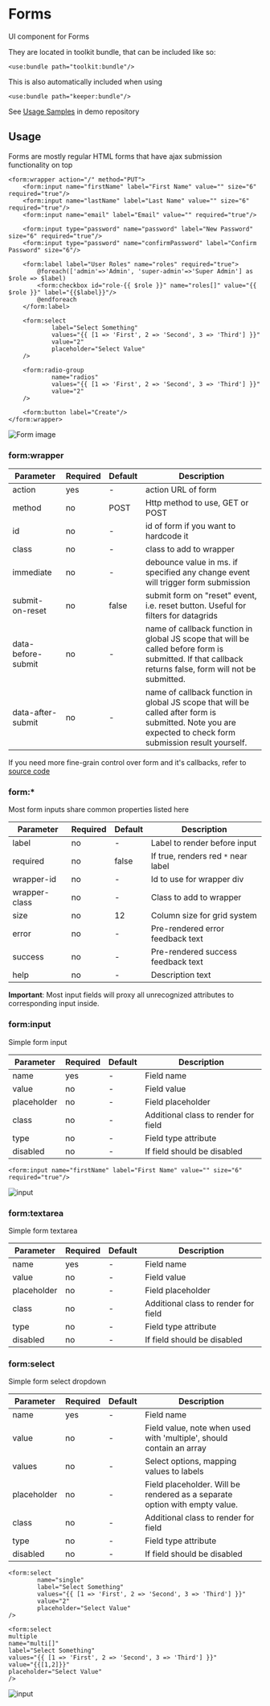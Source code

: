 # Forms

UI component for Forms

They are located in toolkit bundle, that can be included like so:

```xhtml
<use:bundle path="toolkit:bundle"/>
```

This is also automatically included when using

```xhtml
<use:bundle path="keeper:bundle"/>
```

See [Usage Samples](https://github.com/spiral/app-keeper/blob/master/app/views/keeper/showcase/forms.dark.php) in demo
repository

## Usage

Forms are mostly regular HTML forms that have ajax submission functionality on top

```xhtml
<form:wrapper action="/" method="PUT">
    <form:input name="firstName" label="First Name" value="" size="6" required="true"/>
    <form:input name="lastName" label="Last Name" value="" size="6" required="true"/>
    <form:input name="email" label="Email" value="" required="true"/>

    <form:input type="password" name="password" label="New Password" size="6" required="true"/>
    <form:input type="password" name="confirmPassword" label="Confirm Password" size="6"/>

    <form:label label="User Roles" name="roles" required="true">
        @foreach(['admin'=>'Admin', 'super-admin'=>'Super Admin'] as $role => $label)
        <form:checkbox id="role-{{ $role }}" name="roles[]" value="{{ $role }}" label="{{$label}}"/>
        @endforeach
    </form:label>

    <form:select
            label="Select Something"
            values="{{ [1 => 'First', 2 => 'Second', 3 => 'Third'] }}"
            value="2"
            placeholder="Select Value"
    />

    <form:radio-group
            name="radios"
            values="{{ [1 => 'First', 2 => 'Second', 3 => 'Third'] }}"
            value="2"
    />

    <form:button label="Create"/>
</form:wrapper>
```

![Form image](https://user-images.githubusercontent.com/16134699/103222722-b85b0800-4935-11eb-9cb1-45a8c44f1834.png)

### form:wrapper

| Parameter          | Required | Default | Description                                                                                                                                               |
|--------------------|----------|---------|-----------------------------------------------------------------------------------------------------------------------------------------------------------|
| action             | yes      | -       | action URL of form                                                                                                                                        |
| method             | no       | POST    | Http method to use, GET or POST                                                                                                                           |
| id                 | no       | -       | id of form if you want to hardcode it                                                                                                                     |
| class              | no       | -       | class to add to wrapper                                                                                                                                   |
| immediate          | no       | -       | debounce value in ms. if specified any change event will trigger form submission                                                                          |
| submit-on-reset    | no       | false   | submit form on "reset" event, i.e. reset button. Useful for filters for datagrids                                                                         |
| data-before-submit | no       | -       | name of callback function in global JS scope that will be called before form is submitted. If that callback returns false, form will not be submitted.    |
| data-after-submit  | no       | -       | name of callback function in global JS scope that will be called after form is submitted. Note you are expected to check form submission result yourself. |

If you need more fine-grain control over form and it's callbacks, refer
to [source code](https://github.com/spiral/toolkit/blob/master/packages/form/src/Form.ts)

### form:*

Most form inputs share common properties listed here

| Parameter     | Required | Default | Description                         |
|---------------|----------|---------|-------------------------------------|
| label         | no       | -       | Label to render before input        |
| required      | no       | false   | If true, renders red `*` near label |
| wrapper-id    | no       | -       | Id to use for wrapper div           |
| wrapper-class | no       | -       | Class to add to wrapper             |
| size          | no       | 12      | Column size for grid system         |
| error         | no       | -       | Pre-rendered error feedback text    |
| success       | no       | -       | Pre-rendered success feedback text  |
| help          | no       | -       | Description text                    |

**Important**: Most input fields will proxy all unrecognized attributes to corresponding input inside.

### form:input

Simple form input

| Parameter   | Required | Default | Description                          |
|-------------|----------|---------|--------------------------------------|
| name        | yes      | -       | Field name                           |
| value       | no       | -       | Field value                          |
| placeholder | no       | -       | Field placeholder                    |
| class       | no       | -       | Additional class to render for field |
| type        | no       | -       | Field type attribute                 |
| disabled    | no       | -       | If field should be disabled          |

```xhtml
<form:input name="firstName" label="First Name" value="" size="6" required="true"/>
```

![input](https://user-images.githubusercontent.com/16134699/103222711-b6914480-4935-11eb-8bc7-a30dbacc9eaf.png)

### form:textarea

Simple form textarea

| Parameter   | Required | Default | Description                          |
|-------------|----------|---------|--------------------------------------|
| name        | yes      | -       | Field name                           |
| value       | no       | -       | Field value                          |
| placeholder | no       | -       | Field placeholder                    |
| class       | no       | -       | Additional class to render for field |
| type        | no       | -       | Field type attribute                 |
| disabled    | no       | -       | If field should be disabled          |

### form:select

Simple form select dropdown

| Parameter   | Required | Default | Description                                                                |
|-------------|----------|---------|----------------------------------------------------------------------------|
| name        | yes      | -       | Field name                                                                 |
| value       | no       | -       | Field value, note when used with 'multiple', should contain an array       |
| values      | no       | -       | Select options, mapping values to labels                                   |
| placeholder | no       | -       | Field placeholder. Will be rendered as a separate option with empty value. |
| class       | no       | -       | Additional class to render for field                                       |
| type        | no       | -       | Field type attribute                                                       |
| disabled    | no       | -       | If field should be disabled                                                |

```xhtml
<form:select
        name="single"
        label="Select Something"
        values="{{ [1 => 'First', 2 => 'Second', 3 => 'Third'] }}"
        value="2"
        placeholder="Select Value"
/>

<form:select
multiple
name="multi[]"
label="Select Something"
values="{{ [1 => 'First', 2 => 'Second', 3 => 'Third'] }}"
value="{{[1,2]}}"
placeholder="Select Value"
/>
```

![input](https://user-images.githubusercontent.com/16134699/103222709-b5f8ae00-4935-11eb-8966-ec957fca8b6b.png)

